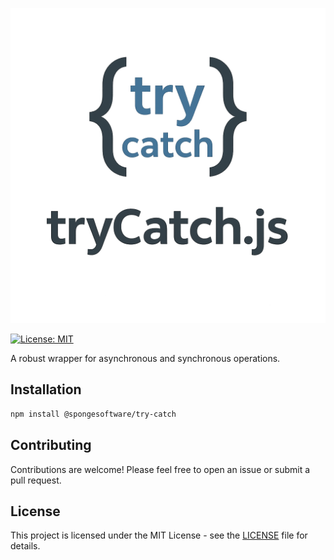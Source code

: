 ![tryCatch.js Logo](assets/logo.png)

[![License: MIT](https://img.shields.io/badge/License-MIT-yellow.svg)](https://opensource.org/licenses/MIT)

A robust wrapper for asynchronous and synchronous operations.

## Installation

```bash
npm install @spongesoftware/try-catch
```

## Contributing

Contributions are welcome! Please feel free to open an issue or submit a pull request.

## License

This project is licensed under the MIT License - see the [LICENSE](LICENSE) file for details.
